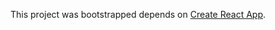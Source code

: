 This project was bootstrapped depends on [Create React App](https://github.com/facebook/create-react-app).


